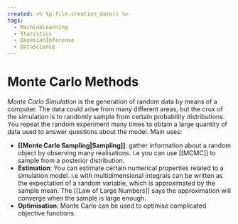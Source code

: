 ```yaml
---
created: <% tp.file.creation_date() %>
tags:
  - MachineLearning
  - Statistics
  - BayesianInference
  - DataScience
---
```


# Monte Carlo Methods

*Monte Carlo Simulation* is the generation of random data by means of a computer. The data could arise from many different areas, but the crux of the simulation is to randomly sample from certain probability distributions. You repeat the random experiment many times to obtain a large quantity of data used to answer questions about the model. Main uses:

- **[[Monte Carlo Sampling|Sampling]]**: gather information about a random object by observing many realisations. i.e you can use [[MCMC]] to sample from a posterior distribution.
- **Estimation**: You can estimate certain numerical properties related to a simulation model. i.e with multidimensional integrals can be written as the expectation of a random variable, which is approximated by the sample mean. The [[Law of Large Numbers]] says the approximation will converge when the sample is large enough.
- **Optimisation**: Monte Carlo can be used to optimise complicated objective functions. 

